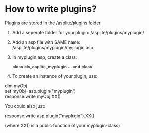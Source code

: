 # How to write plugins?

Plugins are stored in the /asplite/plugins folder.

1. Add a seperate folder for your plugin: /asplite/plugins/myplugin/
2. Add an asp file with SAME name: /asplite/plugins/myplugin/myplugin.asp
3. In myplugin.asp, create a class:

	class cls_asplite_myplugin
		...
	end class

4. To create an instance of your plugin, use: 

dim myObj<br>
set myObj=asp.plugin("myplugin")<br>
response.write myObj.XX()<br>

You could also just:

response.write asp.plugin("myplugin").XX()

(where XX() is a public function of your myplugin-class)